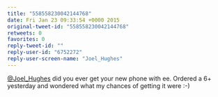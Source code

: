 ```yaml
---
title: "558558230042144768"
date: Fri Jan 23 09:33:54 +0000 2015
original-tweet-id: "558558230042144768"
retweets: 0
favorites: 0
reply-tweet-id: ""
reply-user-id: "6752272"
reply-user-screen-name: "Joel_Hughes"
---
```

<a href="https://twitter.com/Joel_Hughes">@Joel_Hughes</a> did you ever get your new phone with ee. Ordered a 6+ yesterday and wondered what my chances of getting it were :-)
